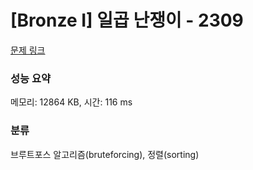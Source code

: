 # [Bronze I] 일곱 난쟁이 - 2309 

[문제 링크](https://www.acmicpc.net/problem/2309) 

### 성능 요약

메모리: 12864 KB, 시간: 116 ms

### 분류

브루트포스 알고리즘(bruteforcing), 정렬(sorting)

